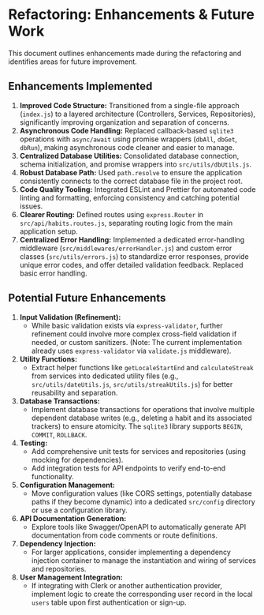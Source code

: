 # Refactoring: Enhancements & Future Work

This document outlines enhancements made during the refactoring and identifies areas for future improvement.

## Enhancements Implemented

1.  **Improved Code Structure:** Transitioned from a single-file approach (`index.js`) to a layered architecture (Controllers, Services, Repositories), significantly improving organization and separation of concerns.
2.  **Asynchronous Code Handling:** Replaced callback-based `sqlite3` operations with `async/await` using promise wrappers (`dbAll`, `dbGet`, `dbRun`), making asynchronous code cleaner and easier to manage.
3.  **Centralized Database Utilities:** Consolidated database connection, schema initialization, and promise wrappers into `src/utils/dbUtils.js`.
4.  **Robust Database Path:** Used `path.resolve` to ensure the application consistently connects to the correct database file in the project root.
5.  **Code Quality Tooling:** Integrated ESLint and Prettier for automated code linting and formatting, enforcing consistency and catching potential issues.
6.  **Clearer Routing:** Defined routes using `express.Router` in `src/api/habits.routes.js`, separating routing logic from the main application setup.
7.  **Centralized Error Handling:** Implemented a dedicated error-handling middleware (`src/middlewares/errorHandler.js`) and custom error classes (`src/utils/errors.js`) to standardize error responses, provide unique error codes, and offer detailed validation feedback. Replaced basic error handling.

## Potential Future Enhancements

1.  **Input Validation (Refinement):**
    - While basic validation exists via `express-validator`, further refinement could involve more complex cross-field validation if needed, or custom sanitizers. (Note: The current implementation already uses `express-validator` via `validate.js` middleware).
2.  **Utility Functions:**
    - Extract helper functions like `getLocaleStartEnd` and `calculateStreak` from services into dedicated utility files (e.g., `src/utils/dateUtils.js`, `src/utils/streakUtils.js`) for better reusability and separation.
3.  **Database Transactions:**
    - Implement database transactions for operations that involve multiple dependent database writes (e.g., deleting a habit and its associated trackers) to ensure atomicity. The `sqlite3` library supports `BEGIN`, `COMMIT`, `ROLLBACK`.
4.  **Testing:**
    - Add comprehensive unit tests for services and repositories (using mocking for dependencies).
    - Add integration tests for API endpoints to verify end-to-end functionality.
5.  **Configuration Management:**
    - Move configuration values (like CORS settings, potentially database paths if they become dynamic) into a dedicated `src/config` directory or use a configuration library.
6.  **API Documentation Generation:**
    - Explore tools like Swagger/OpenAPI to automatically generate API documentation from code comments or route definitions.
7.  **Dependency Injection:**
    - For larger applications, consider implementing a dependency injection container to manage the instantiation and wiring of services and repositories.
8.  **User Management Integration:**
    - If integrating with Clerk or another authentication provider, implement logic to create the corresponding user record in the local `users` table upon first authentication or sign-up.

